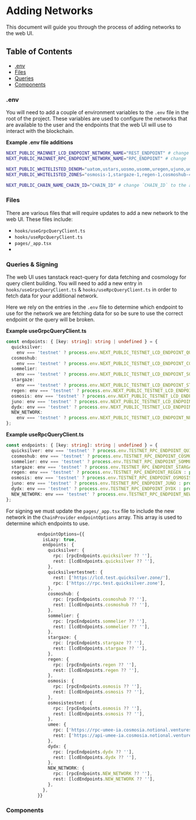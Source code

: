 # Adding Networks

This document will guide you through the process of adding networks to the web UI.

## Table of Contents

- [.env](#.env)
- [Files](#files)
- [Queries](#queries)
- [Components](#components)

### .env

You will need to add a couple of environment variables to the `.env` file in the root of the project. These variables are used to configure the networks that are available to the user and the endpoints that the web UI will use to interact with the blockchain.

**Example .env file additions**

```bash
NEXT_PUBLIC_MAINNET_LCD_ENDPOINT_NETWORK_NAME="REST_ENDPOINT" # change `NETWORK_NAME`, `REST_ENDPOINT` to the name & endpoint of the network you are adding.
NEXT_PUBLIC_MAINNET_RPC_ENDPOINT_NETWORK_NAME="RPC_ENDPOINT" # change `NETWORK_NAME` and `RPC_ENDPOINT` to the name & endpoint of the network you are adding.

NEXT_PUBLIC_WHITELISTED_DENOM="uatom,ustars,uosmo,usomm,uregen,ujuno,udydx,NEW_UDENOM" # change `NEW_UDENOM` to the appropriate denom for the network you are adding.
NEXT_PUBLIC_WHITELISTED_ZONES="osmosis-1,stargaze-1,regen-1,cosmoshub-4,sommelier-3,juno-1,dydx-mainnet-1,NEW_CHAIN_ID" # change `NEW_CHAIN_ID` to the appropriate chain_id for the network you are adding.

NEXT_PUBLIC_CHAIN_NAME_CHAIN_ID="CHAIN_ID" # change `CHAIN_ID` to the appropriate chain_id for the network you are adding.
```

### Files

There are various files that will require updates to add a new network to the web UI. These files include:

- `hooks/useGrpcQueryClient.ts`
- `hooks/useRpcQueryClient.ts`
- `pages/_app.tsx`
-

### Queries & Signing

The web UI uses tanstack react-query for data fetching and cosmology for query client building. You will need to add a new entry in `hooks/useGrpcQueryClient.ts` & `hooks/useRpcQueryClient.ts` in order to fetch data for your additional network.

Here we rely on the entries in the `.env` file to determine which endpoint to use for the network we are fetching data for so be sure to use the correct endpoint or the query will be broken.

**Example useGrpcQueryClient.ts**

```typescript
const endpoints: { [key: string]: string | undefined } = {
  quicksilver:
    env === 'testnet' ? process.env.NEXT_PUBLIC_TESTNET_LCD_ENDPOINT_QUICKSILVER : process.env.NEXT_PUBLIC_MAINNET_LCD_ENDPOINT_QUICKSILVER,
  cosmoshub:
    env === 'testnet' ? process.env.NEXT_PUBLIC_TESTNET_LCD_ENDPOINT_COSMOSHUB : process.env.NEXT_PUBLIC_MAINNET_LCD_ENDPOINT_COSMOSHUB,
  sommelier:
    env === 'testnet' ? process.env.NEXT_PUBLIC_TESTNET_LCD_ENDPOINT_SOMMELIER : process.env.NEXT_PUBLIC_MAINNET_LCD_ENDPOINT_SOMMELIER,
  stargaze:
    env === 'testnet' ? process.env.NEXT_PUBLIC_TESTNET_LCD_ENDPOINT_STARGAZE : process.env.NEXT_PUBLIC_MAINNET_LCD_ENDPOINT_STARGAZE,
  regen: env === 'testnet' ? process.env.NEXT_PUBLIC_TESTNET_LCD_ENDPOINT_REGEN : process.env.NEXT_PUBLIC_MAINNET_LCD_ENDPOINT_REGEN,
  osmosis: env === 'testnet' ? process.env.NEXT_PUBLIC_TESTNET_LCD_ENDPOINT_OSMOSIS : process.env.NEXT_PUBLIC_MAINNET_LCD_ENDPOINT_OSMOSIS,
  juno: env === 'testnet' ? process.env.NEXT_PUBLIC_TESTNET_LCD_ENDPOINT_JUNO : process.env.NEXT_PUBLIC_MAINNET_LCD_ENDPOINT_JUNO,
  dydx: env === 'testnet' ? process.env.NEXT_PUBLIC_TESTNET_LCD_ENDPOINT_DYDX : process.env.NEXT_PUBLIC_MAINNET_LCD_ENDPOINT_DYDX,
  NEW_NETWORK:
    env === 'testnet' ? process.env.NEXT_PUBLIC_TESTNET_LCD_ENDPOINT_NEW_NETWORK : process.env.NEXT_PUBLIC_MAINNET_LCD_ENDPOINT_NEW_NETWORK,
};
```

**Example useRpcQueryClient.ts**

```typescript
const endpoints: { [key: string]: string | undefined } = {
  quicksilver: env === 'testnet' ? process.env.TESTNET_RPC_ENDPOINT_QUICKSILVER : process.env.MAINNET_RPC_ENDPOINT_QUICKSILVER,
  cosmoshub: env === 'testnet' ? process.env.TESTNET_RPC_ENDPOINT_COSMOSHUB : process.env.MAINNET_RPC_ENDPOINT_COSMOSHUB,
  sommelier: env === 'testnet' ? process.env.TESTNET_RPC_ENDPOINT_SOMMELIER : process.env.MAINNET_RPC_ENDPOINT_SOMMELIER,
  stargaze: env === 'testnet' ? process.env.TESTNET_RPC_ENDPOINT_STARGAZE : process.env.MAINNET_RP_ENDPOINTC_STARGAZE,
  regen: env === 'testnet' ? process.env.TESTNET_RPC_ENDPOINT_REGEN : process.env.MAINNET_RPC_ENDPOINT_REGEN,
  osmosis: env === 'testnet' ? process.env.TESTNET_RPC_ENDPOINT_OSMOSIS : process.env.MAINNET_RPC_ENDPOINT_OSMOSIS,
  juno: env === 'testnet' ? process.env.TESTNET_RPC_ENDPOINT_JUNO : process.env.MAINNET_RPC_ENDPOINT_JUNO,
  dydx: env === 'testnet' ? process.env.TESTNET_RPC_ENDPOINT_DYDX : process.env.MAINNET_RPC_ENDPOINT_DYDX,
  NEW_NETWORK: env === 'testnet' ? process.env.TESTNET_RPC_ENDPOINT_NEW_NETWORK : process.env.MAINNET_RPC_ENDPOINT_NEW_NETWORK,
};
```

For signing we must update the `pages/_app.tsx` file to include the new network in the `ChainProvider` `endpointOptions` array. This array is used to determine which endpoints to use.

```typescript
            endpointOptions={{
              isLazy: true,
              endpoints: {
                quicksilver: {
                  rpc: [rpcEndpoints.quicksilver ?? ''],
                  rest: [lcdEndpoints.quicksilver ?? ''],
                },
                quicksilvertestnet: {
                  rest: ['https://lcd.test.quicksilver.zone/'],
                  rpc: ['https://rpc.test.quicksilver.zone'],
                },
                cosmoshub: {
                  rpc: [rpcEndpoints.cosmoshub ?? ''],
                  rest: [lcdEndpoints.cosmoshub ?? ''],
                },
                sommelier: {
                  rpc: [rpcEndpoints.sommelier ?? ''],
                  rest: [lcdEndpoints.sommelier ?? ''],
                },
                stargaze: {
                  rpc: [rpcEndpoints.stargaze ?? ''],
                  rest: [lcdEndpoints.stargaze ?? ''],
                },
                regen: {
                  rpc: [rpcEndpoints.regen ?? ''],
                  rest: [lcdEndpoints.regen ?? ''],
                },
                osmosis: {
                  rpc: [rpcEndpoints.osmosis ?? ''],
                  rest: [lcdEndpoints.osmosis ?? ''],
                },
                osmosistestnet: {
                  rpc: [rpcEndpoints.osmosis ?? ''],
                  rest: [lcdEndpoints.osmosis ?? ''],
                },
                umee: {
                  rpc: ['https://rpc-umee-ia.cosmosia.notional.ventures/'],
                  rest: ['https://api-umee-ia.cosmosia.notional.ventures/'],
                },
                dydx: {
                  rpc: [rpcEndpoints.dydx ?? ''],
                  rest: [lcdEndpoints.dydx ?? ''],
                },
                NEW_NETWORK: {
                  rpc: [rpcEndpoints.NEW_NETWORK ?? ''],
                  rest: [lcdEndpoints.NEW_NETWORK ?? ''],
                },
              },
            }}
```

### Components
